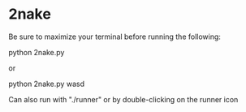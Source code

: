 # 2nake

Be sure to maximize your terminal before running the following:

python 2nake.py

or

python 2nake.py wasd

Can also run with "./runner" or by double-clicking on the runner icon
